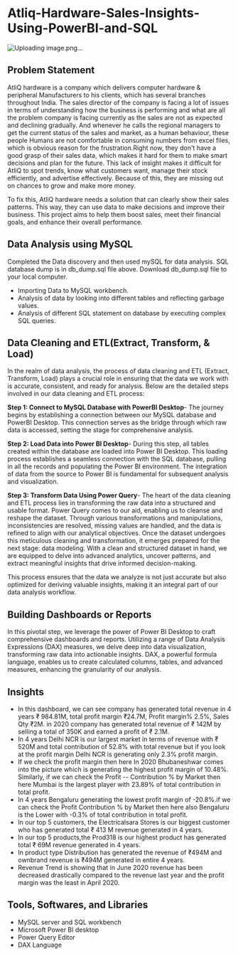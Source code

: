 # Atliq-Hardware-Sales-Insights-Using-PowerBI-and-SQL


![Uploading image.png…]()

## Problem Statement

AtliQ hardware is a company which delivers computer hardware & peripheral Manufacturers to his clients, which has several branches throughout India. The sales director of the company is facing a lot of issues in terms of understanding how the business is performing and what are all the problem company is facing currently as the sales are not as expected and declining gradually. And whenever he calls the regional managers to get the current status of the sales and market, as a human behaviour, these people Humans are not comfortable in consuming numbers from excel files, which is obvious reason for the frustration.Right now, they don't have a good grasp of their sales data, which makes it hard for them to make smart decisions and plan for the future. This lack of insight makes it difficult for AtliQ to spot trends, know what customers want, manage their stock efficiently, and advertise effectively. Because of this, they are missing out on chances to grow and make more money.

To fix this, AtliQ hardware needs a solution that can clearly show their sales patterns. This way, they can use data to make decisions and improve their business. This project aims to help them boost sales, meet their financial goals, and enhance their overall performance.

## Data Analysis using MySQL
Completed the Data discovery and then used mySQL for data analysis. SQL database dump is in db_dump.sql file above. Download db_dump.sql file to your local computer.

- Importing Data to MySQL workbench.
- Analysis of data by looking into different tables and reflecting garbage values.
- Analysis of different SQL statement on database by executing complex SQL queries.

## Data Cleaning and ETL(Extract, Transform, & Load)

In the realm of data analysis, the process of data cleaning and ETL (Extract, Transform, Load) plays a crucial role in ensuring that the data we work with is accurate, consistent, and ready for analysis. Below are the detailed steps involved in our data cleaning and ETL process:

**Step 1: Connect to MySQL Database with PowerBI Desktop**- 
The journey begins by establishing a connection between our MySQL database and PowerBI Desktop. This connection serves as the bridge through which raw data is accessed, setting the stage for comprehensive analysis.

**Step 2: Load Data into Power BI Desktop**- 
During this step, all tables created within the database are loaded into Power BI Desktop. This loading process establishes a seamless connection with the SQL database, pulling in all the records and populating the Power BI environment. The integration of data from the source to Power BI is fundamental for subsequent analysis and visualization.

**Step 3: Transform Data Using Power Query**- 
The heart of the data cleaning and ETL process lies in transforming the raw data into a structured and usable format. Power Query comes to our aid, enabling us to cleanse and reshape the dataset. Through various transformations and manipulations, inconsistencies are resolved, missing values are handled, and the data is refined to align with our analytical objectives.
Once the dataset undergoes this meticulous cleaning and transformation, it emerges prepared for the next stage: data modeling. With a clean and structured dataset in hand, we are equipped to delve into advanced analytics, uncover patterns, and extract meaningful insights that drive informed decision-making.

This process ensures that the data we analyze is not just accurate but also optimized for deriving valuable insights, making it an integral part of our data analysis workflow.

## Building Dashboards or Reports

In this pivotal step, we leverage the power of Power BI Desktop to craft comprehensive dashboards and reports. Utilizing a range of Data Analysis Expressions (DAX) measures, we delve deep into data visualization, transforming raw data into actionable insights. DAX, a powerful formula language, enables us to create calculated columns, tables, and advanced measures, enhancing the granularity of our analysis.

## Insights

- In this dashboard, we can see company has generated total revenue in 4 years ₹ 984.81M, total profit margin ₹24.7M, Profit margin% 2.5%, Sales Qty ₹2M. in 2020 company has generated 
 total revenue of ₹ 142M by selling a total of 350K and earned a profit of ₹ 2.1M.
- In 4 years Delhi NCR is our largest market in terms of revenue with ₹ 520M and total contribution of 52.8% with total revenue but if you look at the profit margin Delhi NCR is 
 generating only 2.3% profit margin.
- If we check the profit margin then here In 2020 Bhubaneshwar comes into the picture which is generating the highest profit margin of 10.48%. Similarly, if we can check the Profit -- 
 Contribution % by Market then here Mumbai is the largest player with 23.89% of total contribution in total profit.
- In 4 years Bengaluru generating the lowest profit margin of -20.8%.if we can check the Profit Contribution % by Market then here also Bengaluru is the Lower with -0.3% of total 
 contribution in total profit.
- In our top 5 customers, the Electricalsara Stores is our biggest customer who has generated total ₹ 413 M revenue generated in 4 years.
- In our top 5 products,the Prod318 is our highest product has generated total ₹ 69M revenue generated in 4 years.
- In product type Distribution has generated the revenue of ₹494M and ownbrand revenue is ₹494M generated in entire 4 years.
- Revenue Trend is showing that in June 2020 revenue has been decreased drastically compared to the revenue last year and the profit margin was the least in April 2020.

## Tools, Softwares, and Libraries

- MySQL server and SQL workbench
- Microsoft Power BI desktop
- Power Query Editor
- DAX Language










